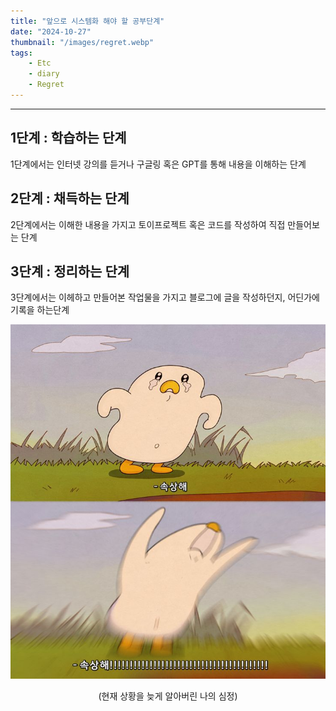 ```yaml
---
title: "앞으로 시스템화 해야 할 공부단계"
date: "2024-10-27"
thumbnail: "/images/regret.webp"
tags:
    - Etc
    - diary
    - Regret
---
```




-----
## 1단계 : 학습하는 단계 
1단계에서는 인터넷 강의를 듣거나 구글링 혹은 GPT를 통해 내용을 이해하는 단계 <br>

## 2단계 : 채득하는 단계 
2단계에서는 이해한 내용을 가지고 토이프로젝트 혹은 코드를 작성하여 직접 만들어보는 단계<br>

## 3단계 : 정리하는 단계 
3단계에서는 이헤하고 만들어본 작업물을 가지고 블로그에 글을 작성하던지, 어딘가에 기록을 하는단계 <br>

![regret](/images/regret.webp)
<div align="center">
    (현재 상황을 늦게 알아버린 나의 심정)
</div>